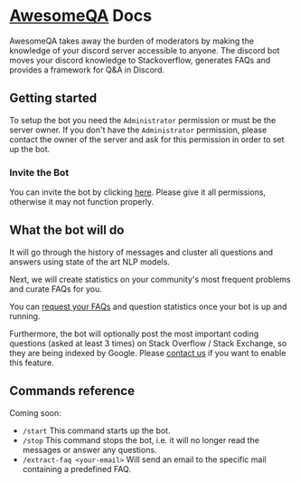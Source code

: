 # [AwesomeQA](https://home.awesomeqa.xyz) Docs

AwesomeQA takes away the burden of moderators by making the knowledge of your discord server accessible to anyone.
The discord bot moves your discord knowledge to Stackoverflow, generates FAQs and provides a framework for Q&A in Discord.

## Getting started
To setup the bot you need the `Administrator` permission or must be the server owner. If you don't have the `Administrator` permission, please contact the owner of the server and ask for this permission in order to set up the bot.

### Invite the Bot
You can invite the bot by clicking [here](https://discord.com/api/oauth2/authorize?client_id=955744627481255976&permissions=2147551360&scope=bot). Please give it all permissions, otherwise it may not function properly. 

## What the bot will do
It will go through the history of messages and cluster all questions and answers using state of the art NLP models.

Next, we will create statistics on your community's most frequent problems and curate FAQs for you.

You can [request your FAQs](mailto:ko.abstreiter@gmail.com) and question statistics once your bot is up and running.

Furthermore, the bot will optionally post the most important coding questions (asked at least 3 times) on Stack Overflow / Stack Exchange, so they are being indexed by Google. Please [contact us](mailto:ko.abstreiter@gmail.com) if you want to enable this feature.

## Commands reference
Coming soon:
- `/start`
    This command starts up the bot.
- `/stop`
    This command stops the bot, i.e. it will no longer read the messages or answer any questions.
- `/extract-faq <your-email>`
    Will send an email to the specific mail containing a predefined FAQ.
